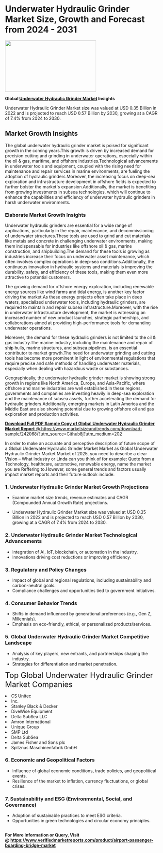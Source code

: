 <H1>Underwater Hydraulic Grinder Market Size, Growth and Forecast from 2024 - 2031</H1><img class="aligncenter size-medium wp-image-584254" src="https://thirdeyenews.in/wp-content/uploads/2024/09/Global-Market-Research-300x168.jpeg" alt="" width="300" height="168" /><p><strong>Global&nbsp;<a href="https://www.marketsizeandtrends.com/download-sample/242068/?utm_source=Github8j?utm_medium=202">Underwater Hydraulic Grinder Market</a> Insights</strong></p><p>Underwater Hydraulic Grinder Market size was valued at USD 0.35 Billion in 2022 and is projected to reach USD 0.57 Billion by 2030, growing at a CAGR of 7.4% from 2024 to 2030.</p><p><h2>Market Growth Insights</h2> <p>The global underwater hydraulic grinder market is poised for significant growth in the coming years.This growth is driven by increased demand for precision cutting and grinding in underwater operations, especially within the oil & gas, maritime, and offshore industries.Technological advancements in underwater tools and equipment, coupled with the rising need for maintenance and repair services in marine environments, are fueling the adoption of hydraulic grinders.Moreover, the increasing focus on deep-sea exploration and infrastructure development in offshore fields is expected to further bolster the market's expansion.Additionally, the market is benefiting from growing investments in subsea technologies, which will continue to enhance the capabilities and efficiency of underwater hydraulic grinders in harsh underwater environments.</p> <p><a href="sample_download_link"></a></p> <h3>Elaborate Market Growth Insights</h3> <p>Underwater hydraulic grinders are essential for a wide range of applications, particularly in the repair, maintenance, and decommissioning of underwater structures.These tools are used to grind and cut materials like metals and concrete in challenging underwater environments, making them indispensable for industries like offshore oil & gas, marine construction, and shipbuilding.The demand for these tools is growing as industries increase their focus on underwater asset maintenance, which often involves complex operations in deep-sea conditions.Additionally, the continuous innovation in hydraulic systems and materials is improving the durability, safety, and efficiency of these tools, making them even more attractive to potential customers.</p> <p>The growing demand for offshore energy exploration, including renewable energy sources like wind farms and tidal energy, is another key factor driving the market.As these energy projects often take place in deep waters, specialized underwater tools, including hydraulic grinders, are required to maintain and repair subsea infrastructure.Moreover, with the rise in underwater infrastructure development, the market is witnessing an increased number of new product launches, strategic partnerships, and collaborations aimed at providing high-performance tools for demanding underwater operations.</p> <p>Moreover, the demand for these hydraulic grinders is not limited to the oil & gas industry.The marine industry, including the maintenance and repair of ship hulls, marine structures, and subsea pipelines, is an essential contributor to market growth.The need for underwater grinding and cutting tools has become more prominent in light of environmental regulations that require precise and safe methods of handling underwater materials, especially when dealing with hazardous waste or substances.</p> <p>Geographically, the underwater hydraulic grinder market is showing strong growth in regions like North America, Europe, and Asia-Pacific, where offshore and marine industries are well established.In these regions, governments and companies are investing heavily in deep-sea exploration and the maintenance of subsea assets, further accelerating the demand for hydraulic grinders.Additionally, emerging markets in Latin America and the Middle East are also showing potential due to growing offshore oil and gas exploration and production activities.</p> <p><a href="more_insights_link"></p><p><span class=""><strong>Download Full PDF Sample Copy of Global Underwater Hydraulic Grinder Market Report</strong> @ <a href="https://www.marketsizeandtrends.com/download-sample/242068/?utm_source=Github8j?utm_medium=202" target="_blank">https://www.marketsizeandtrends.com/download-sample/242068/?utm_source=Github8j?utm_medium=202</a></span></p><p>In order to make an accurate and perceptive description of future scope of a Global&nbsp;Underwater Hydraulic Grinder Market Market as Global&nbsp;Underwater Hydraulic Grinder Market Market of 2025, you need to describe a clear Vision &ndash; What Industry or Linda can you think of for example: Quote from a Technology, healthcare, automotive, renewable energy, name the market you are Reffering to.However, some general trends and factors usually impact market reports and their future outlook include:</p><h3>1.&nbsp;<strong>Underwater Hydraulic Grinder Market Growth Projections</strong></h3><ul><li>Examine market size trends, revenue estimates and CAGR (Compounded Annual Growth Rate) projections.</li><li><p>Underwater Hydraulic Grinder Market size was valued at USD 0.35 Billion in 2022 and is projected to reach USD 0.57 Billion by 2030, growing at a CAGR of 7.4% from 2024 to 2030.</p></li></ul><h3>2.&nbsp;<strong>Underwater Hydraulic Grinder Market Technological Advancements</strong></h3><ul><li>Integration of AI, IoT, blockchain, or automation in the industry.</li><li>Innovations driving cost reductions or improving efficiency.</li></ul><h3>3.&nbsp;<strong>Regulatory and Policy Changes</strong></h3><ul><li>Impact of global and regional regulations, including sustainability and carbon-neutral goals.</li><li>Compliance challenges and opportunities tied to government initiatives.</li></ul><h3>4.&nbsp;<strong>Consumer Behavior Trends</strong></h3><ul><li>Shifts in demand influenced by generational preferences (e.g., Gen Z, Millennials).</li><li>Emphasis on eco-friendly, ethical, or personalized products/services.</li></ul><h3>5.&nbsp;<strong>Global Underwater Hydraulic Grinder Market Competitive Landscape</strong></h3><ul><li>Analysis of key players, new entrants, and partnerships shaping the industry.</li><li>Strategies for differentiation and market penetration.</li></ul><p data-pm-slice="1 1 []"><span style="color: inherit; font-family: inherit; font-size: 25px;">Top Global Underwater Hydraulic Grinder Market Companies</span></p><div class="" data-test-id=""><p><li>CS Unitec</li><li> Inc.</li><li> Stanley Black & Decker</li><li> DiveWise Equipment</li><li> Delta SubSea LLC</li><li> Amron International</li><li> Unique Group</li><li> SMP Ltd</li><li> Delta SubSea</li><li> James Fisher and Sons plc</li><li> Spitznas Maschinenfabrik GmbH</li></p></div><h3>6.&nbsp;<strong>Economic and Geopolitical Factors</strong></h3><ul><li>Influence of global economic conditions, trade policies, and geopolitical events.</li><li>Resilience of the market to inflation, currency fluctuations, or global crises.</li></ul><h3>7.&nbsp;<strong>Sustainability and ESG (Environmental, Social, and Governance)</strong></h3><ul><li>Adoption of sustainable practices to meet ESG criteria.</li><li>Opportunities in green technologies and circular economy principles.</li></ul><h2><strong style="font-size: 14px;">For More Information or Query, Visit @&nbsp;</strong><a style="background-color: #ffffff; font-size: 14px;" href="https://www.marketsizeandtrends.com/report/underwater-hydraulic-grinder-market/" target="_blank">https://www.verifiedmarketreports.com/product/airport-passenger-boarding-bridge-market</a></h2>